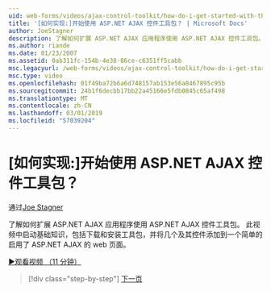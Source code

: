 ```yaml
---
uid: web-forms/videos/ajax-control-toolkit/how-do-i-get-started-with-the-aspnet-ajax-control-toolkit
title: '[如何实现:]开始使用 ASP.NET AJAX 控件工具包？ | Microsoft Docs'
author: JoeStagner
description: 了解如何扩展 ASP.NET AJAX 应用程序使用 ASP.NET AJAX 控件工具包。 此视频中启动基础知识，包括下载和...
ms.author: riande
ms.date: 01/23/2007
ms.assetid: 0ab311fc-154b-4e38-86ce-c6351ff5cabb
msc.legacyurl: /web-forms/videos/ajax-control-toolkit/how-do-i-get-started-with-the-aspnet-ajax-control-toolkit
msc.type: video
ms.openlocfilehash: 01f49ba72b6a6d748157ab153e56a8467895c95b
ms.sourcegitcommit: 24b1f6decbb17bb22a45166e5fdb0845c65af498
ms.translationtype: MT
ms.contentlocale: zh-CN
ms.lasthandoff: 03/01/2019
ms.locfileid: "57039204"
---
```

<a name="how-do-i-get-started-with-the-aspnet-ajax-control-toolkit"></a>[如何实现:]开始使用 ASP.NET AJAX 控件工具包？
====================
通过[Joe Stagner](https://github.com/JoeStagner)

了解如何扩展 ASP.NET AJAX 应用程序使用 ASP.NET AJAX 控件工具包。 此视频中启动基础知识，包括下载和安装工具包，并将几个及其控件添加到一个简单的启用了 ASP.NET AJAX 的 web 页面。

[&#9654;观看视频 （11 分钟）](https://channel9.msdn.com/Blogs/ASP-NET-Site-Videos/how-do-i-get-started-with-the-aspnet-ajax-control-toolkit)

> [!div class="step-by-step"]
> [下一页](how-do-i-use-the-aspnet-ajax-cascadingdropdown-control-extender.md)
